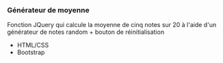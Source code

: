 ### Générateur de moyenne

Fonction JQuery qui calcule la moyenne de cinq notes sur 20 à l'aide d'un générateur de notes random + bouton de réinitialisation

* HTML/CSS 
* Bootstrap
